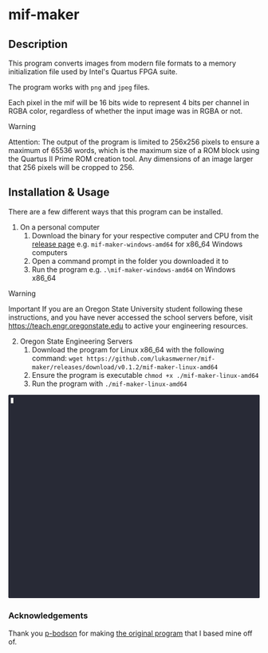 # mif-maker

## Description
This program converts images from modern file formats to a memory initialization
file used by Intel's Quartus FPGA suite.

The program works with `png` and `jpeg` files.

Each pixel in the mif will be 16 bits wide to represent 4 bits per channel in
RGBA color, regardless of whether the input image was in RGBA or not.

> [!WARNING]
> Attention: The output of the program is limited to 256x256 pixels to ensure a
> maximum of 65536 words, which is the maximum size of a ROM block using the
> Quartus II Prime ROM creation tool. Any dimensions of an image larger that 256
> pixels will be cropped to 256.

## Installation & Usage

There are a few different ways that this program can be installed.

1. On a personal computer
    1. Download the binary for your respective computer and CPU from the [release page](https://github.com/lukasmwerner/mif-maker/releases) e.g. `mif-maker-windows-amd64` for x86_64 Windows computers
    2. Open a command prompt in the folder you downloaded it to
    3. Run the program e.g. `.\mif-maker-windows-amd64` on Windows x86_64

> [!WARNING]
> Important If you are an Oregon State University student following these
> instructions, and you have never accessed the school servers before, visit
> https://teach.engr.oregonstate.edu to active your engineering resources.
2. Oregon State Engineering Servers
    1. Download the program for Linux x86_64 with the following command: `wget https://github.com/lukasmwerner/mif-maker/releases/download/v0.1.2/mif-maker-linux-amd64`
    2. Ensure the program is executable `chmod +x ./mif-maker-linux-amd64`
    3. Run the program with `./mif-maker-linux-amd64`

![](/images/demo.gif)


### Acknowledgements
Thank you [p-bodson](https://github.com/p-bodson/) for making [the original program](https://github.com/p-bodson/mifMaker) that I based mine off of.

